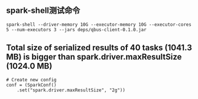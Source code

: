 ## spark-shell测试命令

```
spark-shell --driver-memory 10G --executor-memory 10G --executor-cores 5 --num-executors 3 --jars deps/qbus-client-0.1.0.jar 
```

## Total size of serialized results of 40 tasks (1041.3 MB) is bigger than spark.driver.maxResultSize (1024.0 MB)

```
# Create new config
conf = (SparkConf()
    .set("spark.driver.maxResultSize", "2g"))
```


